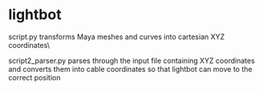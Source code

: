 # lightbot

script.py transforms Maya meshes and curves into cartesian XYZ coordinates\

script2_parser.py parses through the input file containing XYZ coordinates and converts them into cable coordinates so that lightbot can move to the correct position
